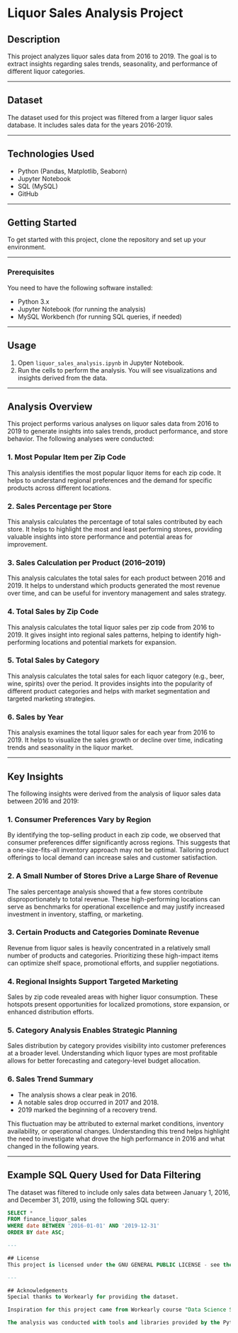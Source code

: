 # Liquor Sales Analysis Project

## Description
This project analyzes liquor sales data from 2016 to 2019. The goal is to extract insights regarding sales trends, seasonality, and performance of different liquor categories.

---

## Dataset
The dataset used for this project was filtered from a larger liquor sales database. It includes sales data for the years 2016-2019.

---

## Technologies Used
- Python (Pandas, Matplotlib, Seaborn)
- Jupyter Notebook
- SQL (MySQL)
- GitHub

---

## Getting Started
To get started with this project, clone the repository and set up your environment.

---

### Prerequisites
You need to have the following software installed:
- Python 3.x
- Jupyter Notebook (for running the analysis)
- MySQL Workbench (for running SQL queries, if needed)

---

## Usage
1. Open `liquor_sales_analysis.ipynb` in Jupyter Notebook.
2. Run the cells to perform the analysis. You will see visualizations and insights derived from the data.

---

## Analysis Overview

This project performs various analyses on liquor sales data from 2016 to 2019 to generate insights into sales trends, product performance, and store behavior. The following analyses were conducted:

### 1. **Most Popular Item per Zip Code**
   This analysis identifies the most popular liquor items for each zip code. It helps to understand regional preferences and the demand for specific products across different locations.

### 2. **Sales Percentage per Store**
   This analysis calculates the percentage of total sales contributed by each store. It helps to highlight the most and least performing stores, providing valuable insights into store performance and potential areas for improvement.

### 3. **Sales Calculation per Product (2016–2019)**
   This analysis calculates the total sales for each product between 2016 and 2019. It helps to understand which products generated the most revenue over time, and can be useful for inventory management and sales strategy.

### 4. **Total Sales by Zip Code**
   This analysis calculates the total liquor sales per zip code from 2016 to 2019. It gives insight into regional sales patterns, helping to identify high-performing locations and potential markets for expansion.

### 5. **Total Sales by Category**
   This analysis calculates the total sales for each liquor category (e.g., beer, wine, spirits) over the period. It provides insights into the popularity of different product categories and helps with market segmentation and targeted marketing strategies.

### 6. **Sales by Year**
   This analysis examines the total liquor sales for each year from 2016 to 2019. It helps to visualize the sales growth or decline over time, indicating trends and seasonality in the liquor market.

---

## Key Insights

The following insights were derived from the analysis of liquor sales data between 2016 and 2019:

### 1. **Consumer Preferences Vary by Region**
   By identifying the top-selling product in each zip code, we observed that consumer preferences differ significantly across regions. This suggests that a one-size-fits-all inventory approach may not be optimal. Tailoring product offerings to local demand can increase sales and customer satisfaction.

### 2. **A Small Number of Stores Drive a Large Share of Revenue**
   The sales percentage analysis showed that a few stores contribute disproportionately to total revenue. These high-performing locations can serve as benchmarks for operational excellence and may justify increased investment in inventory, staffing, or marketing.

### 3. **Certain Products and Categories Dominate Revenue**
   Revenue from liquor sales is heavily concentrated in a relatively small number of products and categories. Prioritizing these high-impact items can optimize shelf space, promotional efforts, and supplier negotiations.

### 4. **Regional Insights Support Targeted Marketing**
   Sales by zip code revealed areas with higher liquor consumption. These hotspots present opportunities for localized promotions, store expansion, or enhanced distribution efforts.

### 5. **Category Analysis Enables Strategic Planning**
   Sales distribution by category provides visibility into customer preferences at a broader level. Understanding which liquor types are most profitable allows for better forecasting and category-level budget allocation.

### 6. **Sales Trend Summary**
   - The analysis shows a clear peak in 2016.
   - A notable sales drop occurred in 2017 and 2018.
   - 2019 marked the beginning of a recovery trend.

   This fluctuation may be attributed to external market conditions, inventory availability, or operational changes. Understanding this trend helps highlight the need to investigate what drove the high performance in 2016 and what changed in the following years.

---

## Example SQL Query Used for Data Filtering
The dataset was filtered to include only sales data between January 1, 2016, and December 31, 2019, using the following SQL query:
```sql
SELECT *
FROM finance_liquor_sales
WHERE date BETWEEN '2016-01-01' AND '2019-12-31'
ORDER BY date ASC;

---

## License
This project is licensed under the GNU GENERAL PUBLIC LICENSE - see the LICENSE file for details.

---

## Acknowledgements
Special thanks to Workearly for providing the dataset.

Inspiration for this project came from Workearly course "Data Science School for Beginners".

The analysis was conducted with tools and libraries provided by the Python community.
